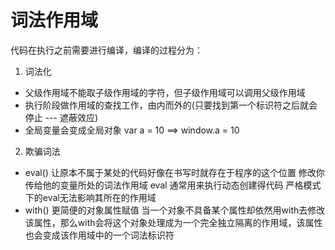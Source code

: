 # 词法作用域

代码在执行之前需要进行编译，编译的过程分为：

1. 词法化
  - 父级作用域不能取子级作用域的字符，但子级作用域可以调用父级作用域
  - 执行阶段做作用域的查找工作，由内而外的(只要找到第一个标识符之后就会停止 --- 遮蔽效应)
  - 全局变量会变成全局对象 var a = 10 ==> window.a = 10

2. 欺骗词法
 - eval() 让原本不属于某处的代码好像在书写时就存在于程序的这个位置 修改你传给他的变量所处的词法作用域 eval 通常用来执行动态创建得代码
    严格模式下的eval无法影响其所在的作用域
  - with() 更简便的对象属性赋值
    当一个对象不具备某个属性却依然用with去修改该属性，那么with会将这个对象处理成为一个完全独立隔离的作用域，该属性也会变成该作用域中的一个词法标识符